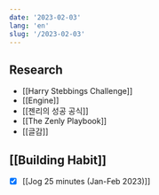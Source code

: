 ```yaml
---
date: '2023-02-03'
lang: 'en'
slug: '/2023-02-03'
---
```


## Research

- [[Harry Stebbings Challenge]]
- [[Engine]]
- [[젠리의 성공 공식]]
- [[The Zenly Playbook]]
- [[글감]]

## [[Building Habit]]

- [x] [[Jog 25 minutes (Jan-Feb 2023)]]
